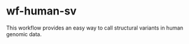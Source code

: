 # wf-human-sv
This workflow provides an easy way to call structural variants in human genomic data.

